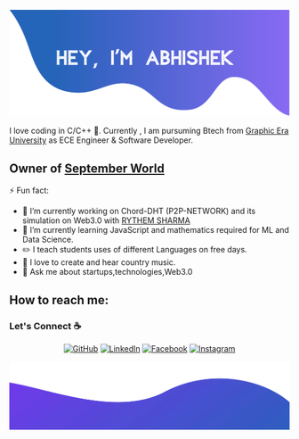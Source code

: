 ![alt text](./images/top.svg)

I love coding in C/C++ :snake:. Currently , I am pursuming Btech from [Graphic Era University](https://www.geu.ac.in/) as ECE Engineer &  Software Developer.

## Owner of [September World](http://www.septemebrworld.com/) 




⚡ Fun fact:
 
  - 🔭 I’m currently working on Chord-DHT (P2P-NETWORK) and its simulation on Web3.0 with [RYTHEM SHARMA]( http://www.github.com/rythem123)
  - 🌱 I’m currently learning JavaScript and mathematics required for ML and Data Science.
  - :pencil2: I teach students uses of  different Languages on free days.
  - :musical_note: I love to create and hear country music.
  - 💬 Ask me about startups,technologies,Web3.0 
  
  ## How to reach me: 


### Let's Connect :coffee:
<p align="center">
	<a href="https://github.com/Er-AbhishekRaj07"><img src="https://img.icons8.com/bubbles/50/000000/github.png" alt="GitHub"/></a>
	<a href="https://www.linkedin.com/in/abhishekheresw/"><img src="https://img.icons8.com/bubbles/50/000000/linkedin.png" alt="LinkedIn"/></a>
	<a href=><img src="https://img.icons8.com/bubbles/50/000000/facebook-new.png" alt="Facebook"/></a>
	<a href="https://www.instagram.com/abhishek.pandey.511/"><img src="https://img.icons8.com/bubbles/50/000000/instagram.png" alt="Instagram"/></a>
	
	
	
![alt text](./images/bottom.svg)
